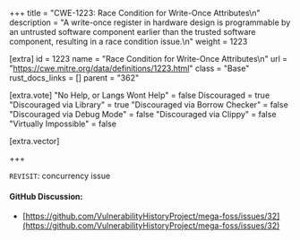 +++
title = "CWE-1223: Race Condition for Write-Once Attributes\n"
description = "A write-once register in hardware design is programmable by an untrusted software component earlier than the trusted software component, resulting in a race condition issue.\n"
weight = 1223

[extra]
id = 1223
name = "Race Condition for Write-Once Attributes\n"
url = "https://cwe.mitre.org/data/definitions/1223.html"
class = "Base"
rust_docs_links = []
parent = "362"

[extra.vote]
"No Help, or Langs Wont Help" = false
Discouraged = true
"Discouraged via Library" = true
"Discouraged via Borrow Checker" = false
"Discouraged via Debug Mode" = false
"Discouraged via Clippy" = false
"Virtually Impossible" = false

[extra.vector]

+++

`REVISIT`: concurrency issue

#### GitHub Discussion:
- [https://github.com/VulnerabilityHistoryProject/mega-foss/issues/32](https://github.com/VulnerabilityHistoryProject/mega-foss/issues/32)